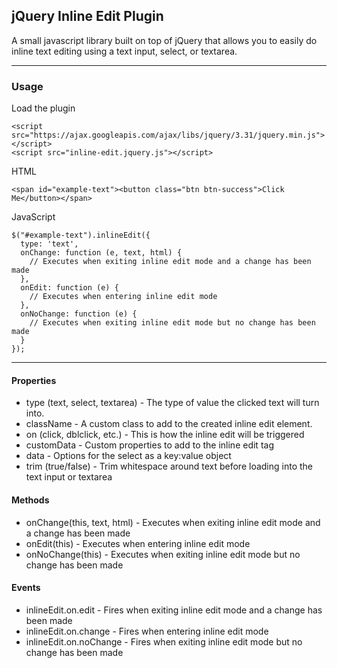 ## jQuery Inline Edit Plugin


A small javascript library built on top of jQuery that allows you to easily do inline text editing using a text input, select, or textarea.

---

### Usage

Load the plugin

```
<script src="https://ajax.googleapis.com/ajax/libs/jquery/3.31/jquery.min.js"></script>
<script src="inline-edit.jquery.js"></script>
```

HTML
```
<span id="example-text"><button class="btn btn-success">Click Me</button></span>
```

JavaScript
```
$("#example-text").inlineEdit({
  type: 'text',
  onChange: function (e, text, html) {
    // Executes when exiting inline edit mode and a change has been made
  },
  onEdit: function (e) {
    // Executes when entering inline edit mode
  },
  onNoChange: function (e) {
    // Executes when exiting inline edit mode but no change has been made
  }
});
```

---

#### Properties

- type (text, select, textarea) - The type of value the clicked text will turn into.
- className - A custom class to add to the created inline edit element.
- on (click, dblclick, etc.) - This is how the inline edit will be triggered
- customData - Custom properties to add to the inline edit tag
- data - Options for the select as a key:value object
- trim (true/false) - Trim whitespace around text before loading into the text input or textarea

#### Methods
- onChange(this, text, html) - Executes when exiting inline edit mode and a change has been made
- onEdit(this) - Executes when entering inline edit mode
- onNoChange(this) - Executes when exiting inline edit mode but no change has been made

#### Events

- inlineEdit.on.edit - Fires when exiting inline edit mode and a change has been made
- inlineEdit.on.change - Fires when entering inline edit mode
- inlineEdit.on.noChange - Fires when exiting inline edit mode but no change has been made

